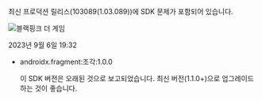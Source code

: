 
최신 프로덕션 릴리스(103089(1.03.089))에 SDK 문제가 포함되어 있습니다.

![블랙핑크 더 게임](https://lh3.googleusercontent.com/Pgsj7t_n9IWxHuNpdqOwHwR7C3GdEJF0QYBnmd0DhLoW78WuqWswMPWsQlQ8ubNLlMQ)

2023년 9월 6일 19:32

- androidx.fragment:조각:1.0.0  
    
    이 SDK 버전은 오래된 것으로 보고되었습니다. 최신 버전(1.1.0+)으로 업그레이드하는 것이 좋습니다.